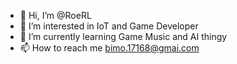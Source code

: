 - 👋 Hi, I’m @RoeRL
- 👀 I’m interested in IoT and Game Developer
- 🌱 I’m currently learning Game Music and AI thingy
- 📫 How to reach me bimo.17168@gmai.com

<!---
RoeRL/RoeRL is a ✨ special ✨ repository because its `README.md` (this file) appears on your GitHub profile.
You can click the Preview link to take a look at your changes.
--->
